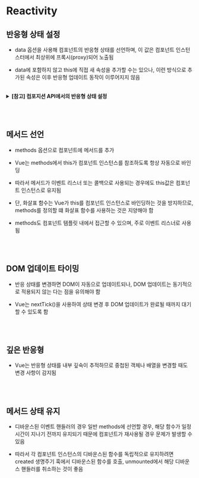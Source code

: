 # Reactivity

## 반응형 상태 설정

- data 옵션을 사용해 컴포넌트의 반응형 상태를 선언하며, 이 값은 컴포넌트 인스턴스터에서 최상위에 프록시(proxy)되어 노출됨

- data에 포함하지 않고 this에 직접 새 속성을 추가할 수는 있으나, 이런 방식으로 추가된 속성은 이후 반응형 업데이트 동작이 이루어지지 않음

<br />

<details>
  <summary><b>[참고] 컴포지션 API에서의 반응형 상태 설정</b></summary>

- reactive() 함수를 사용해 객체 또는 배열을 반응형으로 만들 수 있음

- 반응형 객체는 JavaScript Proxy이며 일반 객체처럼 작동, 일반 객체와의 차이점은 Vue가 속성에 접근 및 반응형 객체의 변경사항을 감지할 수 있음

- reactive()의 반환 값은 원본 객체와 같지 않고 원본 객체를 재정의한 프록시라는 점을 유의해야 함

</details>

<br /><br />

## 메서드 선언

- methods 옵션으로 컴포넌트에 메서드를 추가

- Vue는 methods에서 this가 컴포넌트 인스턴스를 참조하도록 항상 자동으로 바인딩

- 따라서 메서드가 이벤트 리스너 또는 콜백으로 사용되는 경우에도 this값은 컴포넌트 인스턴스로 유지됨

- 단, 화살표 함수는 Vue가 this를 컴포넌트 인스턴스로 바인딩하는 것을 방지하므로, methods를 정의할 떄 화살표 함수를 사용하는 것은 지양해야 함

- methods도 컴포넌트 템플릿 내에서 접근할 수 있으며, 주로 이벤트 리스너로 사용됨

<br /><br />

## DOM 업데이트 타이밍

- 반응 상태를 변경하면 DOM이 자동으로 업데이트되나, DOM 업데이트는 동기적으로 적용되지 않는 다는 점을 유의해야 함

- Vue는 nextTick()을 사용하여 상태 변경 후 DOM 업데이트가 완료될 때까지 대기할 수 있도록 함

<br /><br />

## 깊은 반응형

- Vue는 반응형 상태를 내부 깊숙이 추적하므로 중첩된 객체나 배열을 변경할 때도 변경 사항이 감지됨

<br /><br />

## 메서드 상태 유지

- 디바운스된 이벤트 핸들러의 경우 일반 methods에 선언할 경우, 해당 함수가 일정 시간이 지나기 전까지 유지되기 때문에 컴포넌트가 재사용될 경우 문제가 발생할 수 있음

- 따라서 각 컴포넌트 인스턴스의 디바운스된 함수를 독립적으로 유지하려면 created 생명주기 훅에서 디바운스된 함수를 호출, unmounted에서 해당 디바운스 핸들러를 취소하는 것이 좋음